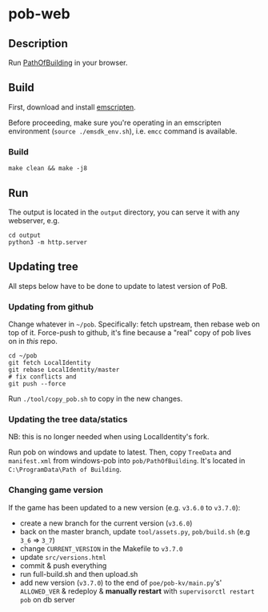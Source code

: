 # pob-web

## Description

Run [PathOfBuilding](https://github.com/Openarl/PathOfBuilding) in your browser.

## Build

First, download and install [emscripten](https://kripken.github.io/emscripten-site/).

Before proceeding, make sure you're operating in an emscripten environment (`source ./emsdk_env.sh`), i.e. `emcc` command is available.

### Build
```
make clean && make -j8
```

## Run

The output is located in the `output` directory, you can serve it with any webserver, e.g.

```
cd output
python3 -m http.server
```

## Updating tree

All steps below have to be done to update to latest version of PoB.

### Updating from github

Change whatever in `~/pob`. Specifically: fetch upstream, then rebase web on top of it. Force-push to github, it's fine because a "real" copy of pob lives on in *this* repo.

```
cd ~/pob
git fetch LocalIdentity
git rebase LocalIdentity/master
# fix conflicts and
git push --force
```

Run `./tool/copy_pob.sh` to copy in the new changes.

### Updating the tree data/statics

NB: this is no longer needed when using LocalIdentity's fork.

Run pob on windows and update to latest. Then, copy `TreeData` and `manifest.xml` from windows-pob into `pob/PathOfBuilding`. It's located in `C:\ProgramData\Path of Building`.

### Changing game version

If the game has been updated to a new version (e.g. `v3.6.0` to `v3.7.0`):
- create a new branch for the current version (`v3.6.0`)
- back on the master branch, update `tool/assets.py`, `pob/build.sh` (e.g `3_6` => `3_7`)
- change `CURRENT_VERSION` in the Makefile to `v3.7.0`
- update `src/versions.html`
- commit & push everything
- run full-build.sh and then upload.sh
- add new version (`v3.7.0`) to the end of `poe/pob-kv/main.py`'s' `ALLOWED_VER` & redeploy & **manually restart** with `supervisorctl restart pob` on db server
